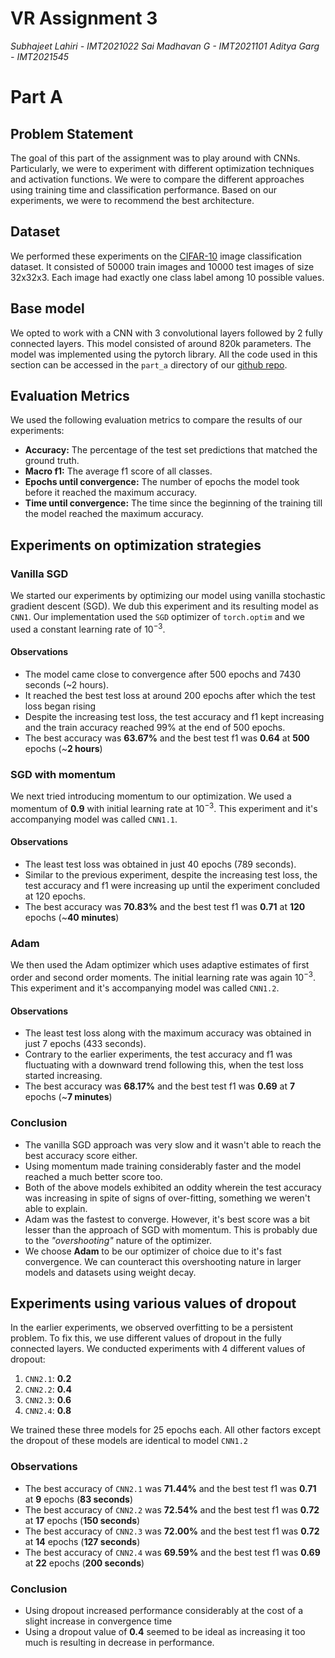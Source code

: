 # VR Assignment 3

*Subhajeet Lahiri - IMT2021022*
*Sai Madhavan G - IMT2021101*
*Aditya Garg - IMT2021545*

# Part A

## Problem Statement

The goal of this part of the assignment was to play around with CNNs. Particularly, we were to experiment with different optimization techniques and activation functions. We were to compare the different approaches using training time and classification performance. Based on our experiments, we were to recommend the best architecture.

## Dataset

We performed these experiments on the [CIFAR-10](https://www.cs.toronto.edu/~kriz/cifar.html) image classification dataset. It consisted of 50000 train images and 10000 test images of size 32x32x3. Each image had exactly one class label among 10 possible values.

## Base model

We opted to work with a CNN with 3 convolutional layers followed by 2 fully connected layers. This model consisted of around 820k parameters. The model was implemented using the pytorch library. All the code used in this section can be accessed in the `part_a` directory of our [github repo](https://github.com/Gapes21/Assignment-3).

## Evaluation Metrics

We used the following evaluation metrics to compare the results of our experiments:

- **Accuracy:** The percentage of the test set predictions that matched the ground truth.
- **Macro f1:** The average f1 score of all classes.
- **Epochs until convergence:** The number of epochs the model took before it reached the maximum accuracy.
- **Time until convergence:** The time since the beginning of the training till the model reached the maximum accuracy.

## Experiments on optimization strategies

### Vanilla SGD

We started our experiments by optimizing our model using vanilla stochastic gradient descent (SGD). We dub this experiment and its resulting model as `CNN1`. Our implementation used the `SGD` optimizer of `torch.optim` and we used a constant learning rate of 10$^{-3}$.

#### Observations

- The model came close to convergence after 500 epochs and 7430 seconds (~2 hours).
- It reached the best test loss at around 200 epochs after which the test loss began rising
- Despite the increasing test loss, the test accuracy and f1 kept increasing and the train accuracy reached 99% at the end of 500 epochs.
- The best accuracy was **63.67%** and the best test f1 was **0.64** at **500** epochs (~**2 hours**)

### SGD with momentum
We next tried introducing momentum to our optimization. We used a momentum of **0.9** with initial learning rate at $10^{-3}$. This experiment and it's accompanying model was called `CNN1.1`.

#### Observations
- The least test loss was obtained in just 40 epochs (789 seconds).
- Similar to the previous experiment, despite the increasing test loss, the test accuracy and f1 were increasing up until the experiment concluded at 120 epochs.
- The best accuracy was **70.83%** and the best test f1 was **0.71** at **120** epochs (~**40 minutes**)

### Adam
We then used the Adam optimizer which uses adaptive estimates of first order and second order moments. The initial learning rate was again $10^{-3}$. This experiment and it's accompanying model was called `CNN1.2`.

#### Observations
- The least test loss along with the maximum accuracy was obtained in just 7 epochs (433 seconds).
- Contrary to the earlier experiments, the test accuracy and f1 was fluctuating with a downward trend following this, when the test loss started increasing.
- The best accuracy was **68.17%** and the best test f1 was **0.69** at **7** epochs (~**7 minutes**)

### Conclusion
- The vanilla SGD approach was very slow and it wasn't able to reach the best accuracy score either.
- Using momentum made training considerably faster and the model reached a much better score too.
- Both of the above models exhibited an oddity wherein the test accuracy was increasing in spite of signs of over-fitting, something we weren't able to explain.
- Adam was the fastest to converge. However, it's best score was a bit lesser than the approach of SGD with momentum. This is probably due to the *"overshooting"* nature of the optimizer.
- We choose **Adam** to be our optimizer of choice due to it's fast convergence. We can counteract this overshooting nature in larger models and datasets using weight decay.

## Experiments using various values of dropout

In the earlier experiments, we observed overfitting to be a persistent problem. To fix this, we use different values of dropout in the fully connected layers. We conducted experiments with 4 different values of dropout:
1. `CNN2.1`: **0.2**
2. `CNN2.2`: **0.4**
3. `CNN2.3`: **0.6**
4. `CNN2.4`: **0.8**

We trained these three models for 25 epochs each. All other factors except the dropout of these models are identical to model `CNN1.2`

### Observations

- The best accuracy of `CNN2.1` was **71.44%** and the best test f1 was **0.71** at **9** epochs (**83 seconds**)
- The best accuracy of `CNN2.2` was **72.54%** and the best test f1 was **0.72** at **17** epochs (**150 seconds**)
- The best accuracy of `CNN2.3` was **72.00%** and the best test f1 was **0.72** at **14** epochs (**127 seconds**)
- The best accuracy of `CNN2.4` was **69.59%** and the best test f1 was **0.69** at **22** epochs (**200 seconds**)
### Conclusion
- Using dropout increased performance considerably at the cost of a slight increase in convergence time
- Using a dropout value of **0.4** seemed to be ideal as increasing it too much is resulting in decrease in performance.
